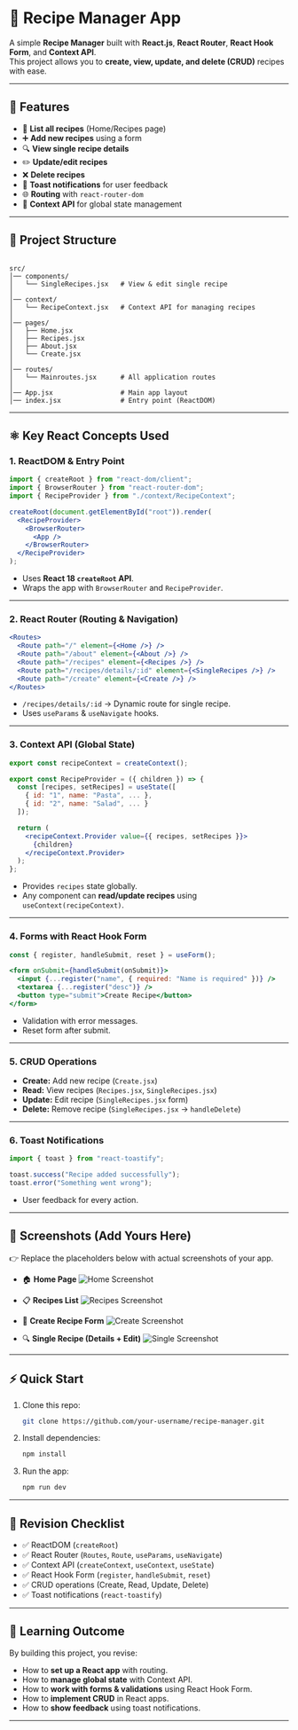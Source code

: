 # 🍴 Recipe Manager App

A simple **Recipe Manager** built with **React.js**, **React Router**, **React Hook Form**, and **Context API**.  
This project allows you to **create, view, update, and delete (CRUD)** recipes with ease.

---

## 🚀 Features

- 📜 **List all recipes** (Home/Recipes page)  
- ➕ **Add new recipes** using a form  
- 🔍 **View single recipe details**  
- ✏️ **Update/edit recipes**  
- ❌ **Delete recipes**  
- 🍞 **Toast notifications** for user feedback  
- 🌐 **Routing** with `react-router-dom`  
- 🧩 **Context API** for global state management  

---

## 📂 Project Structure

```

src/
│── components/
│   └── SingleRecipes.jsx   # View & edit single recipe
│
│── context/
│   └── RecipeContext.jsx   # Context API for managing recipes
│
│── pages/
│   ├── Home.jsx
│   ├── Recipes.jsx
│   ├── About.jsx
│   └── Create.jsx
│
│── routes/
│   └── Mainroutes.jsx      # All application routes
│
│── App.jsx                 # Main app layout
│── index.jsx               # Entry point (ReactDOM)

````

---

## ⚛️ Key React Concepts Used

### 1. **ReactDOM & Entry Point**
```jsx
import { createRoot } from "react-dom/client";
import { BrowserRouter } from "react-router-dom";
import { RecipeProvider } from "./context/RecipeContext";

createRoot(document.getElementById("root")).render(
  <RecipeProvider>
    <BrowserRouter>
      <App />
    </BrowserRouter>
  </RecipeProvider>
);
````

* Uses **React 18 `createRoot` API**.
* Wraps the app with `BrowserRouter` and `RecipeProvider`.

---

### 2. **React Router (Routing & Navigation)**

```jsx
<Routes>
  <Route path="/" element={<Home />} />
  <Route path="/about" element={<About />} />
  <Route path="/recipes" element={<Recipes />} />
  <Route path="/recipes/details/:id" element={<SingleRecipes />} />
  <Route path="/create" element={<Create />} />
</Routes>
```

* `/recipes/details/:id` → Dynamic route for single recipe.
* Uses `useParams` & `useNavigate` hooks.

---

### 3. **Context API (Global State)**

```jsx
export const recipeContext = createContext();

export const RecipeProvider = ({ children }) => {
  const [recipes, setRecipes] = useState([
    { id: "1", name: "Pasta", ... },
    { id: "2", name: "Salad", ... }
  ]);

  return (
    <recipeContext.Provider value={{ recipes, setRecipes }}>
      {children}
    </recipeContext.Provider>
  );
};
```

* Provides `recipes` state globally.
* Any component can **read/update recipes** using `useContext(recipeContext)`.

---

### 4. **Forms with React Hook Form**

```jsx
const { register, handleSubmit, reset } = useForm();

<form onSubmit={handleSubmit(onSubmit)}>
  <input {...register("name", { required: "Name is required" })} />
  <textarea {...register("desc")} />
  <button type="submit">Create Recipe</button>
</form>
```

* Validation with error messages.
* Reset form after submit.

---

### 5. **CRUD Operations**

* **Create:** Add new recipe (`Create.jsx`)
* **Read:** View recipes (`Recipes.jsx`, `SingleRecipes.jsx`)
* **Update:** Edit recipe (`SingleRecipes.jsx` form)
* **Delete:** Remove recipe (`SingleRecipes.jsx` → `handleDelete`)

---

### 6. **Toast Notifications**

```jsx
import { toast } from "react-toastify";

toast.success("Recipe added successfully");
toast.error("Something went wrong");
```

* User feedback for every action.

---

## 📸 Screenshots (Add Yours Here)

👉 Replace the placeholders below with actual screenshots of your app.

* 🏠 **Home Page**
  ![Home Screenshot](./screenshots/home.png)

* 📋 **Recipes List**
  ![Recipes Screenshot](./screenshots/recipes.png)

* 📝 **Create Recipe Form**
  ![Create Screenshot](./screenshots/create.png)

* 🔍 **Single Recipe (Details + Edit)**
  ![Single Screenshot](./screenshots/single.png)

---

## ⚡ Quick Start

1. Clone this repo:

   ```bash
   git clone https://github.com/your-username/recipe-manager.git
   ```
2. Install dependencies:

   ```bash
   npm install
   ```
3. Run the app:

   ```bash
   npm run dev
   ```

---

## 📖 Revision Checklist

* ✅ ReactDOM (`createRoot`)
* ✅ React Router (`Routes`, `Route`, `useParams`, `useNavigate`)
* ✅ Context API (`createContext`, `useContext`, `useState`)
* ✅ React Hook Form (`register`, `handleSubmit`, `reset`)
* ✅ CRUD operations (Create, Read, Update, Delete)
* ✅ Toast notifications (`react-toastify`)

---

## 🎯 Learning Outcome

By building this project, you revise:

* How to **set up a React app** with routing.
* How to **manage global state** with Context API.
* How to **work with forms & validations** using React Hook Form.
* How to **implement CRUD** in React apps.
* How to **show feedback** using toast notifications.

---

```
